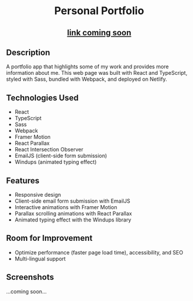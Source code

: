 # <div align="center">Personal Portfolio</div>

## <div align="center">[link coming soon](https://github.com/cynthem/portfolio)</div>

## Description
A portfolio app that highlights some of my work and provides more information about me. This web page was built with React and TypeScript, styled with Sass, bundled with Webpack, and deployed on Netlify.

## Technologies Used
- React
- TypeScript
- Sass
- Webpack
- Framer Motion
- React Parallax
- React Intersection Observer
- EmailJS (client-side form submission)
- Windups (animated typing effect)

## Features
- Responsive design
- Client-side email form submission with EmailJS
- Interactive animations with Framer Motion
- Parallax scrolling animations with React Parallax
- Animated typing effect with the Windups library

## Room for Improvement
- Optimize performance (faster page load time), accessibility, and SEO
- Multi-lingual support

## Screenshots
...coming soon...